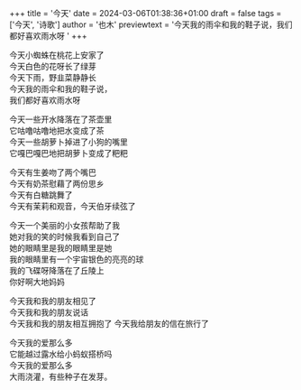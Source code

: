 +++
title = '今天'
date = 2024-03-06T01:38:36+01:00
draft = false
tags = ['今天', '诗歌']
author = '也木'
previewtext = '今天我的雨伞和我的鞋子说，我们都好喜欢雨水呀 '
+++

今天小蜘蛛在桃花上安家了  
今天白色的花呀长了绿芽  
今天下雨，野韭菜静静长  
今天我的雨伞和我的鞋子说，  
  我们都好喜欢雨水呀  

今天一些开水降落在了茶壶里  
它咕噜咕噜地把水变成了茶  
今天一些胡萝卜掉进了小狗的嘴里  
它嘎巴嘎巴地把胡萝卜变成了粑粑  

今天有生姜吻了两个嘴巴  
今天有奶茶慰藉了两份思乡  
今天有白糖跳舞了  
今天有茉莉和观音，今天伯牙续弦了  

今天一个美丽的小女孩帮助了我  
她对我的笑的时候我看到自己了  
她的眼睛里是我的眼睛里是她  
我的眼睛里有一个宇宙银色的亮亮的球  
我的飞碟呀降落在了丘陵上  
你好啊大地妈妈  

今天我和我的朋友相见了  
今天我和我的朋友说话  
今天我和我的朋友相互拥抱了
今天我给朋友的信在旅行了  

今天我的爱那么多  
它能越过露水给小蚂蚁搭桥吗  
今天我的爱那么多  
大雨浇灌，有些种子在发芽。  
